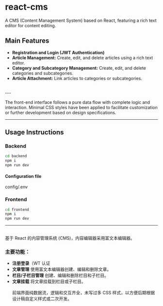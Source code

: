 # react-cms

A CMS (Content Management System) based on React, featuring a rich text editor for content editing.

## Main Features
- **Registration and Login (JWT Authentication)**
- **Article Management:** Create, edit, and delete articles using a rich text editor.
- **Category and Subcategory Management:** Create, edit, and delete categories and subcategories.
- **Article Attachment:** Link articles to categories or subcategories.
<br>
---
<br>

The front-end interface follows a pure data flow with complete logic and interaction. Minimal CSS styles have been applied to facilitate customization or further development based on design specifications.

---

## Usage Instructions

### Backend
```bash
cd backend
npm i
npm run dev
```
#### Configuration file 
config/.env


### Frontend
```bash
cd frontend
npm i 
npm run dev
```

---
<br>
基于 React 的内容管理系统 (CMS)，内容编辑器采用富文本编辑器。

### 主要功能：
- **注册登录**（WT 认证
- **文章管理** 使用富文本编辑器创建、编辑和删除文章。
- **栏目/子栏目管理** 创建、编辑和删除栏目和子栏目。
- **文章挂载** 将文章挂载到栏目或子栏目。
<br><br>
前端界面纯数据流，逻辑和交互齐全，未写过多 CSS 样式，以方便后期根据设计稿自定义样式或二次开发。
